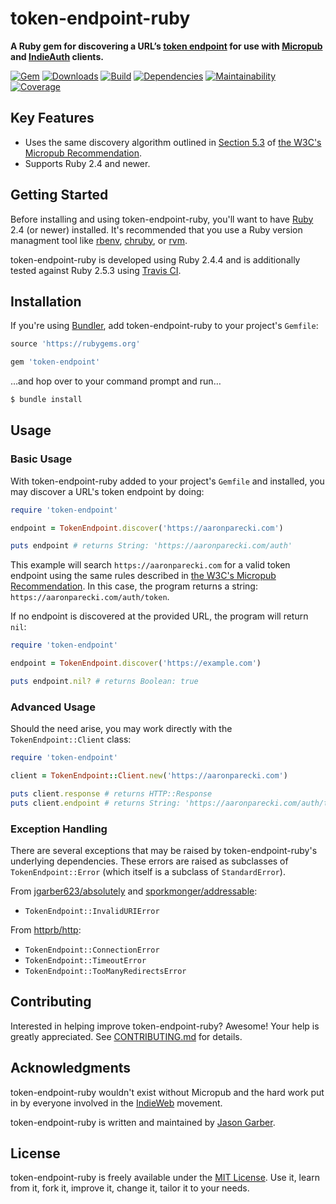 # token-endpoint-ruby

**A Ruby gem for discovering a URL’s [token endpoint](https://indieweb.org/token-endpoint) for use with [Micropub](https://indieweb.org/Micropub) and [IndieAuth](https://indieweb.org/IndieAuth) clients.**

[![Gem](https://img.shields.io/gem/v/token-endpoint.svg?style=for-the-badge)](https://rubygems.org/gems/token-endpoint)
[![Downloads](https://img.shields.io/gem/dt/token-endpoint.svg?style=for-the-badge)](https://rubygems.org/gems/token-endpoint)
[![Build](https://img.shields.io/travis/com/jgarber623/token-endpoint-ruby/master.svg?style=for-the-badge)](https://travis-ci.com/jgarber623/token-endpoint-ruby)
[![Dependencies](https://img.shields.io/depfu/jgarber623/token-endpoint-ruby.svg?style=for-the-badge)](https://depfu.com/github/jgarber623/token-endpoint-ruby)
[![Maintainability](https://img.shields.io/codeclimate/maintainability/jgarber623/token-endpoint-ruby.svg?style=for-the-badge)](https://codeclimate.com/github/jgarber623/token-endpoint-ruby)
[![Coverage](https://img.shields.io/codeclimate/c/jgarber623/token-endpoint-ruby.svg?style=for-the-badge)](https://codeclimate.com/github/jgarber623/token-endpoint-ruby/code)

## Key Features

- Uses the same discovery algorithm outlined in [Section 5.3](https://www.w3.org/TR/micropub/#endpoint-discovery) of [the W3C's Micropub Recommendation](https://www.w3.org/TR/micropub/).
- Supports Ruby 2.4 and newer.

## Getting Started

Before installing and using token-endpoint-ruby, you'll want to have [Ruby](https://www.ruby-lang.org) 2.4 (or newer) installed. It's recommended that you use a Ruby version managment tool like [rbenv](https://github.com/rbenv/rbenv), [chruby](https://github.com/postmodern/chruby), or [rvm](https://github.com/rvm/rvm).

token-endpoint-ruby is developed using Ruby 2.4.4 and is additionally tested against Ruby 2.5.3 using [Travis CI](https://travis-ci.com/jgarber623/token-endpoint-ruby).

## Installation

If you're using [Bundler](https://bundler.io), add token-endpoint-ruby to your project's `Gemfile`:

```ruby
source 'https://rubygems.org'

gem 'token-endpoint'
```

…and hop over to your command prompt and run…

```sh
$ bundle install
```

## Usage

### Basic Usage

With token-endpoint-ruby added to your project's `Gemfile` and installed, you may discover a URL's token endpoint by doing:

```ruby
require 'token-endpoint'

endpoint = TokenEndpoint.discover('https://aaronparecki.com')

puts endpoint # returns String: 'https://aaronparecki.com/auth'
```

This example will search `https://aaronparecki.com` for a valid token endpoint using the same rules described in [the W3C's Micropub Recommendation](https://www.w3.org/TR/micropub/#endpoint-discovery). In this case, the program returns a string: `https://aaronparecki.com/auth/token`.

If no endpoint is discovered at the provided URL, the program will return `nil`:

```ruby
require 'token-endpoint'

endpoint = TokenEndpoint.discover('https://example.com')

puts endpoint.nil? # returns Boolean: true
```

### Advanced Usage

Should the need arise, you may work directly with the `TokenEndpoint::Client` class:

```ruby
require 'token-endpoint'

client = TokenEndpoint::Client.new('https://aaronparecki.com')

puts client.response # returns HTTP::Response
puts client.endpoint # returns String: 'https://aaronparecki.com/auth/token'
```

### Exception Handling

There are several exceptions that may be raised by token-endpoint-ruby's underlying dependencies. These errors are raised as subclasses of `TokenEndpoint::Error` (which itself is a subclass of `StandardError`).

From [jgarber623/absolutely](https://github.com/jgarber623/absolutely) and  [sporkmonger/addressable](https://github.com/sporkmonger/addressable):

- `TokenEndpoint::InvalidURIError`

From [httprb/http](https://github.com/httprb/http):

- `TokenEndpoint::ConnectionError`
- `TokenEndpoint::TimeoutError`
- `TokenEndpoint::TooManyRedirectsError`

## Contributing

Interested in helping improve token-endpoint-ruby? Awesome! Your help is greatly appreciated. See [CONTRIBUTING.md](https://github.com/jgarber623/token-endpoint-ruby/blob/master/CONTRIBUTING.md) for details.

## Acknowledgments

token-endpoint-ruby wouldn't exist without Micropub and the hard work put in by everyone involved in the [IndieWeb](https://indieweb.org) movement.

token-endpoint-ruby is written and maintained by [Jason Garber](https://sixtwothree.org).

## License

token-endpoint-ruby is freely available under the [MIT License](https://opensource.org/licenses/MIT). Use it, learn from it, fork it, improve it, change it, tailor it to your needs.

